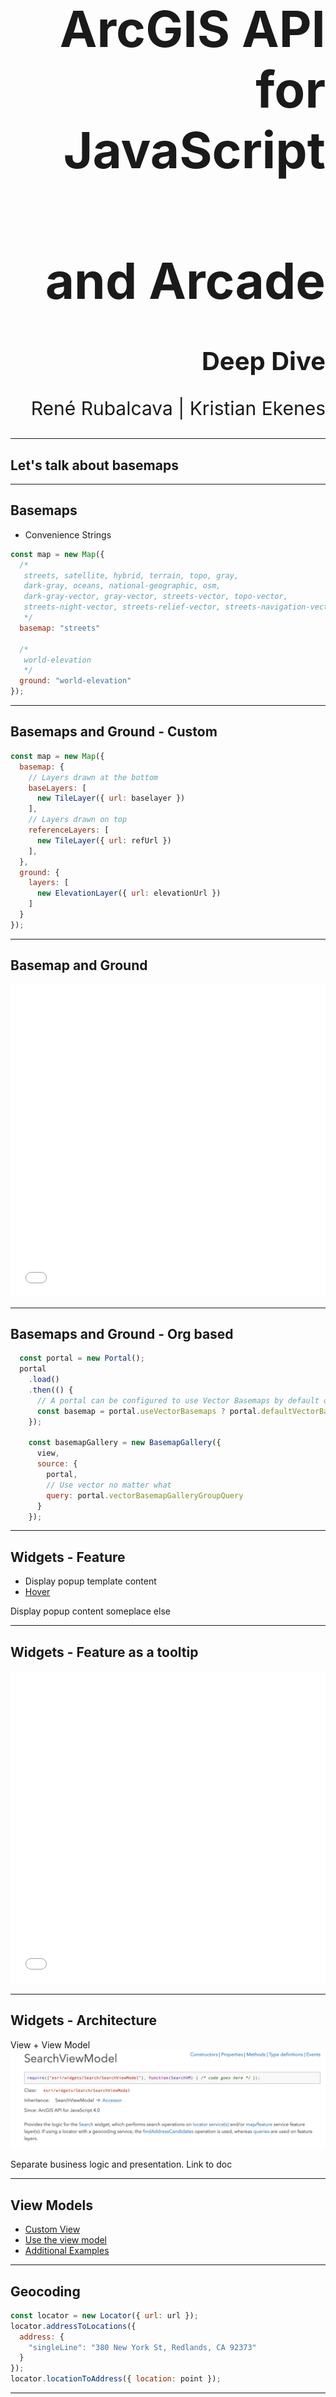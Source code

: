 <!-- ..slide: class="title" -->

<h1 style="text-align: right; font-size: 80px;">ArcGIS API for JavaScript</h1>
<h1 style="text-align: right; font-size: 80px;">and Arcade</h1>
<h2 style="text-align: right; font-size: 40px;">Deep Dive</h2>
<p style="text-align: right; font-size: 30px;">René Rubalcava | Kristian Ekenes</p>

---

<!-- .slide: class="section" -->

## Let's talk about basemaps

---

## Basemaps

- Convenience Strings

```js
const map = new Map({
  /*
   streets, satellite, hybrid, terrain, topo, gray,
   dark-gray, oceans, national-geographic, osm,
   dark-gray-vector, gray-vector, streets-vector, topo-vector,
   streets-night-vector, streets-relief-vector, streets-navigation-vector
   */
  basemap: "streets"

  /*
   world-elevation
   */
  ground: "world-elevation"
});
```

---

## Basemaps and Ground - Custom

```js
const map = new Map({
  basemap: {
    // Layers drawn at the bottom
    baseLayers: [
      new TileLayer({ url: baselayer })
    ],
    // Layers drawn on top
    referenceLayers: [
      new TileLayer({ url: refUrl })
    ],
  },
  ground: {
    layers: [
      new ElevationLayer({ url: elevationUrl })
    ]
  }
});
```

---

## Basemap and Ground

<iframe height='500' scrolling='no' title='VT Basemaps' src='//codepen.io/odoe/embed/preview/rpQOEM/?height=300&theme-id=31222&default-tab=js,result&embed-version=2' frameborder='no' allowtransparency='true' allowfullscreen='true' style='width: 100%;'>See the Pen <a href='https://codepen.io/odoe/pen/rpQOEM/'>VT Basemaps</a> by Rene Rubalcava (<a href='https://codepen.io/odoe'>@odoe</a>) on <a href='https://codepen.io'>CodePen</a>.
</iframe>

---

## Basemaps and Ground - Org based

```js
  const portal = new Portal();
  portal
    .load()
    .then(() {
      // A portal can be configured to use Vector Basemaps by default or not.
      const basemap = portal.useVectorBasemaps ? portal.defaultVectorBasemap : portal.defaultBasemap;
    });

    const basemapGallery = new BasemapGallery({
      view,
      source: {
        portal,
        // Use vector no matter what
        query: portal.vectorBasemapGalleryGroupQuery
      }
    });
```

---

## Widgets - Feature
 - Display popup template content
 - [Hover](https://developers.arcgis.com/javascript/latest/sample-code/sandbox/index.html?sample=widgets-feature)
<aside class="notes">Display popup content someplace else</aside>

---

## Widgets - Feature as a tooltip

<iframe height="500" style="width: 100%;" scrolling="no" title="FeatureView - Tooltip" src="//codepen.io/odoe/embed/preview/eoOvPj/?height=500&theme-id=31222&default-tab=js,result" frameborder="no" allowtransparency="true" allowfullscreen="true">
  See the Pen <a href='https://codepen.io/odoe/pen/eoOvPj/'>FeatureView - Tooltip</a> by Rene Rubalcava
  (<a href='https://codepen.io/odoe'>@odoe</a>) on <a href='https://codepen.io'>CodePen</a>.
</iframe>

---

## Widgets - Architecture

 View + View Model
 ![Search View Model](images/searchviewmodel.png)

<aside class="notes"> Separate business logic and presentation. Link to doc  </aside>

---

## View Models

 - [Custom View](https://developers.arcgis.com/javascript/latest/sample-code/sandbox/index.html?sample=widgets-frameworks-react)
 - [Use the view model](https://developers.arcgis.com/example-apps/nearby-javascript/?utm_source=github&utm_campaign=example_apps_nearby_javascript)
  - [Additional Examples](https://odoe.net/blog/view-models-in-the-arcgis-api-for-javascript/)

---

## Geocoding

```js
const locator = new Locator({ url: url });
locator.addressToLocations({
  address: {
    "singleLine": "380 New York St, Redlands, CA 92373"
  }
});
locator.locationToAddress({ location: point });
```

---

## Geocoding

```js
const searchVM = new SearchVM();
searchVM.search("380 New York St, Redlands, CA 92373");
searchVM.search(location);
```

---

## Geocoding

```js
const portal = new Portal(...);
await portal.load();
portal.helperServices.geocode.map(geocoderService => {
  // objects with details on
  // geocode services for your portal
});
```

---

## Working with Accessor

- Objects are have properties that can be:
  - read and set
  - or read-only
  - constructor arguments
  - watchable

---

### Accessor - property access

```ts
layer.opacity = 0.5;
layer.title = "My test layer";

// setting multiple values
layer.set({
  opacity: 0.5,
  title: "My test layer"
});

// accessing the value of a deep property
view.get("map.basemap.title");
view.set("map.basemap.title", "new title");
```

---

### Accessor - property watching

```ts
mapView.watch("scale", (newValue, oldValue, property, target) => {
  console.log(`scale changed: ${newValue}`);
});


mapView.watch("map.basemap.title", (newValue, oldValue, property, target) => {
  console.log(`new basemap title: ${newValue}`);
});


mapView.watch("ready, stationary", (newValue, oldValue, property, target) => {
  console.log(`property ${property}: ${newValue}`);
});

watchUtils.whenTrue(view, "stationary", () => {
  console.log("view is stationary");
})
```

[watchUtils](https://developers.arcgis.com/javascript/latest/api-reference/esri-core-watchUtils.html)

---

## Promises

---

## Promises

- All asynchronous methods return a promise, no more [events](https://developers.arcgis.com/javascript/jsapi/querytask-amd.html#events)
- The basic pattern looks like this:

```js
layer.queryFeatures(query).then(handleResult).catch(handleError);
```

---

## Promises with async/await

- work with native promises

```js
const doQuery = async (query) => {
  const results = await layer.queryFeatures(query);
  const transformedResults = results.map(transformData);
  return transformedResults;
}
```

---

## Promises

- Load resources
- Asychronously initialized `Layer`, `WebMap`, `WebScene`, `View`

```js
const map = new Map({...})

view = new SceneView({
  map: map,
  //...
});

view.when(() => {
  // the view is ready to go
});
```

---

## Promises

```js
view.when(() => {
  return view.whenLayerView(map.findLayerById("awesomeLayer"));
})
.then(layerView => {
  return watchUtils.whenFalseOnce(layerView, "updating");
})
.then(result => {
  const layerView = result.target;
  return layerView.queryFeatures();
})
.then(doSomethingWithFeatures)
.catch(errorHandler);
```

[API sample](https://developers.arcgis.com/javascript/latest/sample-code/chaining-promises/index.html)

---

## async/await

```js
const init = async (doSomethingWithFeatures) => {
  await view.when();
  const layerView = await view.whenLayerView(map.findLayerById("awesomeLayer"));
  const { target as layerView } = await watchUtils.whenFalseOnce(layerView, "updating");
  const features = await layerView.queryFeatures();
  doSomethingWithFeatures(features);
};

try {
  init();
}
catch(error) {
  errorHandler(error);
}

```

---

## Abort Signal

- Abort requests

```js
const controller = new AbortController();
const signal = controller.signal;

esriRequest(url, { signal });

// Abort the request
signal.abort();
```

---

## Abort Signal

<iframe height="500" style="width: 100%;" scrolling="no" title="Abort Controller" src="//codepen.io/odoe/embed/preview/eoYeBY/?height=500&theme-id=31222&default-tab=js,result" frameborder="no" allowtransparency="true" allowfullscreen="true">
  See the Pen <a href='https://codepen.io/odoe/pen/eoYeBY/'>Abort Controller</a> by Rene Rubalcava
  (<a href='https://codepen.io/odoe'>@odoe</a>) on <a href='https://codepen.io'>CodePen</a>.
</iframe>

---

## Patterns

---

## Interactivity with view events

- Use view events to interact with the view
- [List of events](https://developers.arcgis.com/javascript/latest/api-reference/esri-views-MapView.html#events-summary)
- You can stop the propagation of the event to prevent the default behavior

```js
view.on("drag", event => {
  // user won't be able to drag
  event.stopPropagation();
})
```

---


## Interactivity with view events

- Access the features on click

```js
view.on("click", ({ x, y }) => {
  const screenPoint = {x, y};
  view.hitTest(screenPoint)
    .then(response => {
       // do something with the result graphic
       const graphic = response.results[0].graphic;
    });
});
```
- [API Sample](https://developers.arcgis.com/javascript/latest/sample-code/sandbox/index.html?sample=view-hittest)

---


## goTo() with View

- Sets the view to a given target.
  - Navigate to a geometry/feature/location
- [API Sample](https://developers.arcgis.com/javascript/latest/sample-code/sandbox/index.html?sample=scene-goto)

---

## Loadables

- brings better control, and scheduling of loading resources.
- extension of `esri/core/Promise`
- in 3.x, instanciating a layer loads it. in 4.0, it's an explicit call
- the views automatically loads the map and its layers

---

## Loadables

- `WebMap` / `WebScene` need to load:
 - the portal item
 - the layer module
 - the layer's item
- `MapView` / `SceneView` need to load:
 - the map
 - the layers

---

```js
  //In a single page application, get a feature from a FeatureLayer from a WebMap without displaying it, ASAP!
  const webmap = new WebMap({
    portalItem: {
      id: 'affa021c51944b5694132b2d61fe1057'
    }
  });

  webmap.load()
    .then(() => {
      return webmap.getLayer('myFeatureLayerId').load();
    })
    .then(featureLayer => {
      return featureLayer.queryFeatures({
        where: 'OBJECTID = 1'
      });
    })
    .then(result => {
      displayDetails(result.features[0]);
    })
    .otherwise(error => {
      console.error(error);
    });
```

---

## Zoom or Scale

```js
const view = new MapView({
  container: "viewDiv",
  map: map,
  center: [-116.5, 33.80],
  zoom: 14 // what does that really mean?
});
```

- Zoom = LOD (Level of Details)
- Not all LODs are created equal

---

## Zoom is not Scale

```js
const view = new MapView({
  container: "viewDiv",
  map: map,
  center: [-116.5, 33.80],
  scale: 50000 // I know what that means!
});
```

- Scale is portable
- Scale has meaning
- We still snap to closest LOD/zoom

---

## WebMap is still a Map

```js
const map = new WebMap({
  basemap: { ... },
  layers: [ ... ]
});
```

- Still acts like a regular `Map`
- Has some advantages

---

## WebMap is still a Map

<iframe height='500' scrolling='no' title='Local bookmarks' src='//codepen.io/odoe/embed/preview/QxrEVX/?height=500&theme-id=31222&default-tab=js,result&embed-version=2' frameborder='no' allowtransparency='true' allowfullscreen='true' style='width: 100%;'>See the Pen <a href='https://codepen.io/odoe/pen/QxrEVX/'>Local bookmarks</a> by Rene Rubalcava (<a href='https://codepen.io/odoe'>@odoe</a>) on <a href='https://codepen.io'>CodePen</a>.
</iframe>

---

## Sublayer to FeatureLayer

- You can extract a FeatureLayer from MapImageLayer Sublayer
- `sublayer.createFeatureLayer()`
- Can use capabilities not normally available with Sublayer

---

## Sublayer to FeatureLayer

<iframe height='500' scrolling='no' title='createFeatureLayer' src='//codepen.io/odoe/embed/preview/PaxeyO/?height=500&theme-id=31222&default-tab=js,result&embed-version=2' frameborder='no' allowtransparency='true' allowfullscreen='true' style='width: 100%;'>See the Pen <a href='https://codepen.io/odoe/pen/PaxeyO/'>createFeatureLayer</a> by Rene Rubalcava (<a href='https://codepen.io/odoe'>@odoe</a>) on <a href='https://codepen.io'>CodePen</a>.
</iframe>

---

## createQuery

- When you can do `layer.createQuery()`
  - `query` object will already have the layers filters and layer definitions
  - more consistent
- Use `new Query()` when you don't want predefined filters to be applied

---

## createQuery

<iframe height='500' scrolling='no' title='createQuery' src='//codepen.io/odoe/embed/preview/rKQqQW/?height=500&theme-id=31222&default-tab=js,result&embed-version=2' frameborder='no' allowtransparency='true' allowfullscreen='true' style='width: 100%;'>See the Pen <a href='https://codepen.io/odoe/pen/rKQqQW/'>createQuery</a> by Rene Rubalcava (<a href='https://codepen.io/odoe'>@odoe</a>) on <a href='https://codepen.io'>CodePen</a>.
</iframe>

---

## MapImageLayer

- If you want to modify Sublayers, do it after you load the layer
- Defining them upfront overrides the defaults
  - May not be what you want

---

## MapImageLayer

<iframe height='500' scrolling='no' title='MapImageLayer - Load Sublayers' src='//codepen.io/odoe/embed/preview/WyYBwL/?height=500&theme-id=31222&default-tab=js,result&embed-version=2' frameborder='no' allowtransparency='true' allowfullscreen='true' style='width: 100%;'>See the Pen <a href='https://codepen.io/odoe/pen/WyYBwL/'>MapImageLayer - Load Sublayers</a> by Rene Rubalcava (<a href='https://codepen.io/odoe'>@odoe</a>) on <a href='https://codepen.io'>CodePen</a>.
</iframe>

---

## LayerViews

- Renders the Layer
- When is it done though?
  - _hotly debated topic!_
  - When can you actually use it!!
  - Behavior different with optimized FeatureLayer

---

## LayerViews

<iframe height='500' scrolling='no' title='LayerView - Ready' src='//codepen.io/odoe/embed/preview/YvRJgj/?height=500&theme-id=31222&default-tab=js,result&embed-version=2' frameborder='no' allowtransparency='true' allowfullscreen='true' style='width: 100%;'>See the Pen <a href='https://codepen.io/odoe/pen/YvRJgj/'>LayerView - Ready</a> by Rene Rubalcava (<a href='https://codepen.io/odoe'>@odoe</a>) on <a href='https://codepen.io'>CodePen</a>.
</iframe>

---

# Arcade

---

<!-- .slide: class="end" -->
